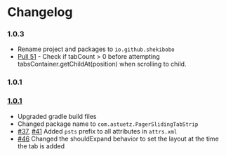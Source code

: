 # Changelog

### 1.0.3

* Rename project and packages to `io.github.shekibobo`
* [Pull 51](https://github.com/astuetz/PagerSlidingTabStrip/pull/89) - Check if tabCount > 0 before attempting tabsContainer.getChildAt(position) when scrolling to child.

### 1.0.1

### [1.0.1](https://github.com/astuetz/PagerSlidingTabStrip/tree/v1.0.1)

 * Upgraded gradle build files
 * Changed package name to `com.astuetz.PagerSlidingTabStrip`
 * [#37](https://github.com/astuetz/PagerSlidingTabStrip/pull/37), [#41](https://github.com/astuetz/PagerSlidingTabStrip/pull/41) Added `psts` prefix to all attributes in `attrs.xml`
 * [#46](https://github.com/astuetz/PagerSlidingTabStrip/pull/46) Changed the shouldExpand behavior to set the layout at the time the tab is added

